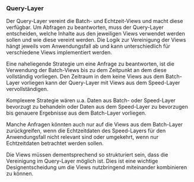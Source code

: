 ### Query-Layer
Der Query-Layer vereint die Batch- und Echtzeit-Views und macht diese verfügbar. Um Abfragen zu beantworten, muss der Query-Layer entscheiden, welche Inhalte aus den jeweiligen Views verwendet werden sollen und wie diese vereint werden. Die Logik zur Vereinigung der Views hängt jeweils vom Anwendungsfall ab und kann unterschiedlich für verschiedene Views implementiert werden. 

Eine naheliegende Strategie um eine Anfrage zu beantworten, ist die Verwendung der Batch-Views bis zu dem Zeitpunkt an dem diese vollständig vorliegen. Den Zeitraum in dem keine Views aus dem Batch-Layer vorliegen kann der Query-Layer mit Views aus dem Speed-Layer vervollständigen.

Komplexere Strategie wären u.a. Daten aus Batch- oder Speed-Layer bevorzugt zu behandeln oder Daten aus dem Speed-Layer zu bevorzugen bis genauere Ergebnisse aus dem Batch-Layer vorliegen. 

Manche Anfragen könnten auch nur auf die Views aus dem Batch-Layer zurückgreifen, wenn die Echtzeitdaten des Speed-Layers für den Anwendungsfall nicht relevant sind oder umgekehrt, wenn nur Echtzeitdaten betrachtet werden sollen. 

Die Views müssen dementsprechend so strukturiert sein, dass die Vereinigung im Query-Layer möglich ist. Dies ist eine wichtige Designentscheidung um die Views nutzbringend miteinander kombinieren zu können. 